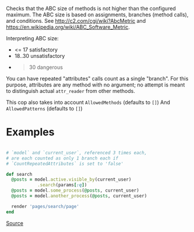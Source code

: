 
Checks that the ABC size of methods is not higher than the
configured maximum. The ABC size is based on assignments, branches
(method calls), and conditions. See http://c2.com/cgi/wiki?AbcMetric
and https://en.wikipedia.org/wiki/ABC_Software_Metric.

Interpreting ABC size:

* <= 17 satisfactory
* 18..30 unsatisfactory
* > 30 dangerous

You can have repeated "attributes" calls count as a single "branch".
For this purpose, attributes are any method with no argument; no attempt
is meant to distinguish actual `attr_reader` from other methods.

This cop also takes into account `AllowedMethods` (defaults to `[]`)
And `AllowedPatterns` (defaults to `[]`)

# Examples

```ruby

# `model` and `current_user`, referenced 3 times each,
# are each counted as only 1 branch each if
# `CountRepeatedAttributes` is set to 'false'

def search
  @posts = model.active.visible_by(current_user)
            .search(params[:q])
  @posts = model.some_process(@posts, current_user)
  @posts = model.another_process(@posts, current_user)

  render 'pages/search/page'
end
```

[Source](http://www.rubydoc.info/gems/rubocop/RuboCop/Cop/Metrics/AbcSize)
